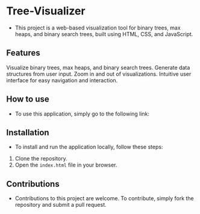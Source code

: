 # Tree-Visualizer

- This project is a web-based visualization tool for binary trees, max heaps, and binary search trees, built using HTML, CSS, and JavaScript.

## Features

Visualize binary trees, max heaps, and binary search trees.
Generate data structures from user input.
Zoom in and out of visualizations.
Intuitive user interface for easy navigation and interaction.

## How to use 

- To use this application, simply go to the following link:

## Installation

- To install and run the application locally, follow these steps:

1. Clone the repository.
2. Open the `index.html` file in your browser.

## Contributions

- Contributions to this project are welcome. To contribute, simply fork the repository and submit a pull request.
